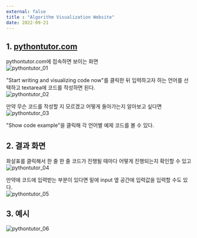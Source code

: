 ```yaml
---
external: false
title : "Algorithm Visualization Website"
date: 2022-09-21
---
```


## 1. [pythontutor.com](https://pythontutor.com)

pythontutor.com에 접속하면 보이는 화면  
![pythontutor_01](/images/pythontutor_01.png)

"Start writing and visualizing code now"를 클릭한 뒤 입력하고자 하는 언어를 선택하고 textarea에 코드를 작성하면 된다.  
![pythontutor_02](/images/pythontutor_02.png)

만약 무슨 코드를 작성할 지 모르겠고 어떻게 돌아가는지 알아보고 싶다면  
![pythontutor_03](/images/pythontutor_03.png)

"Show code example"을 클릭해 각 언어별 예제 코드를 볼 수 있다.

## 2. 결과 화면

화살표를 클릭해서 한 줄 한 줄 코드가 진행될 때마다 어떻게 진행되는지 확인할 수 있고  
![pythontutor_04](/images/pythontutor_04.png)

만약에 코드에 입력받는 부분이 있다면 밑에 input 옆 공간에 입력값을 입력할 수도 있다.  
![pythontutor_05](/images/pythontutor_05.png)

## 3. 예시

![pythontutor_06](/images/pythontutor_06.png)
